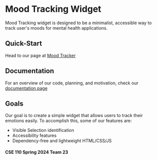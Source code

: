 # Mood Tracking Widget

Mood Tracking widget is designed to be a minimalist, accessible way to track user's moods for mental health applications.

## Quick-Start
Head to our page at [Mood Tracker](https://cse110-sp24-group23.github.io/warmup-exercise-team-2/)

## Documentation
For an overview of our code, planning, and motivation, check our [documentation page](MoodTrackerDocumentation.md)

## Goals
Our goal is to create a simple widget that allows users to track their emotions easily. To accomplish this, some of our features are:
- Visible Selection identification
- Accessibility features
- Dependency-free and lightweight HTML/CSS/JS

#### CSE 110 Spring 2024 Team 23
